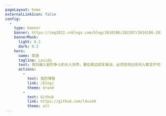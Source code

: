 ```yaml
---
pageLayout: home
externalLinkIcon: false
config:
  -
    type: banner
    banner: https://img2022.cnblogs.com/blog/2616186/202207/2616186-20220706180459114-1260355598.png
    bannerMask:
      light: 0.1
      dark: 0.3
    hero:
      name: 郎逸
      tagline: Lavida
      text: 我将融入剧烈争斗的大人世界，要在那边孤军奋战，必须变得比任何人都坚不可摧。
      actions:
        -
          text: 我的博客
          link: /blog/
          theme: brand
        -
          text: Github
          link: https://github.com/l4vid4
          theme: alt
---
```

